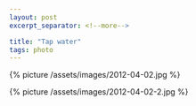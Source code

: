 ```yaml
---
layout: post
excerpt_separator: <!--more-->

title: "Tap water"
tags: photo
---
```


{% picture /assets/images/2012-04-02.jpg %}

{% picture /assets/images/2012-04-02-2.jpg %}
<!--more-->